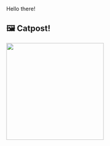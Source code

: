 Hello there!



## 🖼️ Catpost!

<sub>
    <img src="https://cdn2.thecatapi.com/images/MTc1NDM3NQ.jpg" height="256">
</sub>


